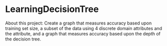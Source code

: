 # LearningDecisionTree

About this project: Create a graph that measures accuracy based upon training set size,
a subset of the data using 4 discrete domain attributes and the attribute,
and a graph that measures accuracy based upon the depth of the decision tree.

